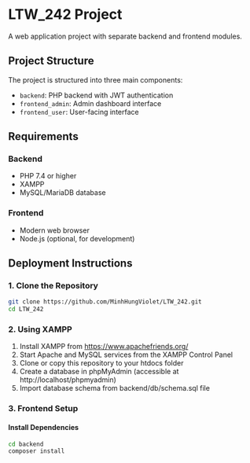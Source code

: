 # LTW_242 Project

A web application project with separate backend and frontend modules.

## Project Structure

The project is structured into three main components:

- `backend`: PHP backend with JWT authentication
- `frontend_admin`: Admin dashboard interface
- `frontend_user`: User-facing interface

## Requirements

### Backend
- PHP 7.4 or higher
- XAMPP
- MySQL/MariaDB database

### Frontend
- Modern web browser
- Node.js (optional, for development)

## Deployment Instructions

### 1. Clone the Repository

```bash
git clone https://github.com/MinhHungViolet/LTW_242.git
cd LTW_242
```
### 2. Using XAMPP
1. Install XAMPP from https://www.apachefriends.org/
2. Start Apache and MySQL services from the XAMPP Control Panel
3. Clone or copy this repository to your htdocs folder
4. Create a database in phpMyAdmin (accessible at http://localhost/phpmyadmin)
5. Import database schema from backend/db/schema.sql file
### 3. Frontend Setup
#### Install Dependencies
``` bash
cd backend
composer install
```
